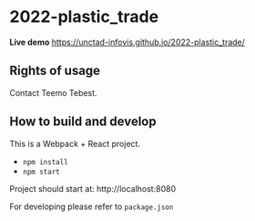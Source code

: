 # 2022-plastic_trade

**Live demo** https://unctad-infovis.github.io/2022-plastic_trade/

## Rights of usage

Contact Teemo Tebest.

## How to build and develop

This is a Webpack + React project.

* `npm install`
* `npm start`

Project should start at: http://localhost:8080

For developing please refer to `package.json`
